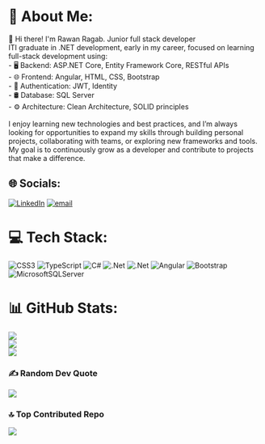 # 💫 About Me:
👋 Hi there! I'm Rawan Ragab. Junior full stack developer<br>ITI graduate in .NET development, early in my career, focused on learning full-stack development using:<br>- 🖥️ Backend: ASP.NET Core, Entity Framework Core, RESTful APIs  <br>- 🌐 Frontend: Angular, HTML, CSS, Bootstrap  <br>- 🔐 Authentication: JWT, Identity  <br>- 🛢️ Database: SQL Server  <br>- ⚙️ Architecture: Clean Architecture, SOLID principles  <br><br>I enjoy learning new technologies and best practices, and I’m always looking for opportunities to expand my skills through building personal projects, collaborating with teams, or exploring new frameworks and tools. My goal is to continuously grow as a developer and contribute to projects that make a difference.


## 🌐 Socials:
[![LinkedIn](https://img.shields.io/badge/LinkedIn-%230077B5.svg?logo=linkedin&logoColor=white)](https://linkedin.com/in/https://www.linkedin.com/in/rawan-ragab-8a5155228/) [![email](https://img.shields.io/badge/Email-D14836?logo=gmail&logoColor=white)](mailto:rawanragab758@gmail.com) 

# 💻 Tech Stack:
![CSS3](https://img.shields.io/badge/css3-%231572B6.svg?style=for-the-badge&logo=css3&logoColor=white) ![TypeScript](https://img.shields.io/badge/typescript-%23007ACC.svg?style=for-the-badge&logo=typescript&logoColor=white) ![C#](https://img.shields.io/badge/c%23-%23239120.svg?style=for-the-badge&logo=csharp&logoColor=white) ![.Net](https://img.shields.io/badge/.NET-5C2D91?style=for-the-badge&logo=.net&logoColor=white) ![.Net](https://img.shields.io/badge/.NET-5C2D91?style=for-the-badge&logo=.net&logoColor=white) ![Angular](https://img.shields.io/badge/angular-%23DD0031.svg?style=for-the-badge&logo=angular&logoColor=white) ![Bootstrap](https://img.shields.io/badge/bootstrap-%238511FA.svg?style=for-the-badge&logo=bootstrap&logoColor=white) ![MicrosoftSQLServer](https://img.shields.io/badge/Microsoft%20SQL%20Server-CC2927?style=for-the-badge&logo=microsoft%20sql%20server&logoColor=white)
# 📊 GitHub Stats:
![](https://github-readme-stats.vercel.app/api?username=rawanragab44&theme=dark&hide_border=false&include_all_commits=false&count_private=false)<br/>
![](https://nirzak-streak-stats.vercel.app/?user=rawanragab44&theme=dark&hide_border=false)<br/>
![](https://github-readme-stats.vercel.app/api/top-langs/?username=rawanragab44&theme=dark&hide_border=false&include_all_commits=false&count_private=false&layout=compact)

### ✍️ Random Dev Quote
![](https://quotes-github-readme.vercel.app/api?type=horizontal&theme=radical)

### 🔝 Top Contributed Repo
![](https://github-contributor-stats.vercel.app/api?username=rawanragab44&limit=5&theme=dark&combine_all_yearly_contributions=true)

<!-- Proudly created with GPRM ( https://gprm.itsvg.in ) -->
